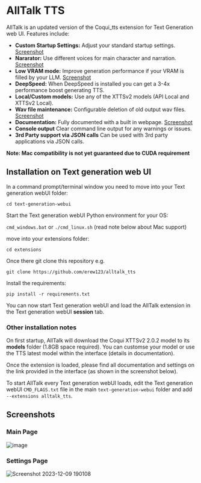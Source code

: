 # AllTalk TTS
AllTalk is an updated version of the Coqui_tts extension for Text Generation web UI. Features include:

- **Custom Startup Settings:** Adjust your standard startup settings. [Screenshot](https://github.com/erew123/alltalk_tts#settings-page)
- **Nararator:** Use different voices for main character and narration. [Screenshot](https://github.com/erew123/alltalk_tts#main-page)
- **Low VRAM mode:** Improve generation performance if your VRAM is filled by your LLM. [Screenshot](https://github.com/erew123/alltalk_tts#main-page)
- **DeepSpeed:** When DeepSpeed is installed you can get a 3-4x performance boost generating TTS.
- **Local/Custom models:** Use any of the XTTSv2 models (API Local and XTTSv2 Local).
- **Wav file maintenance:** Configurable deletion of old output wav files. [Screenshot](https://github.com/erew123/alltalk_tts#settings-page)
- **Documentation:** Fully documented with a built in webpage. [Screenshot](https://github.com/erew123/alltalk_tts#settings-page)
- **Console output** Clear command line output for any warnings or issues.
- **3rd Party support via JSON calls** Can be used with 3rd party applications via JSON calls.

**Note: Mac compatibility is not yet guaranteed due to CUDA requirement**

## Installation on Text generation web UI
In a command prompt/terminal window you need to move into your Text generation webUI folder:

`cd text-generation-webui`

Start the Text generation webUI Python environment for your OS:

`cmd_windows.bat` or `./cmd_linux.sh` (read note below about Mac support)

move into your extensions folder:

`cd extensions`

Once there git clone this repository e.g.

`git clone https://github.com/erew123/alltalk_tts`

Install the requirements:

`pip install -r requirements.txt`

You can now start Text generation webUI and load the AllTalk extension in the Text generation webUI **session** tab.

### Other installation notes
On first startup, AllTalk will download the Coqui XTTSv2 2.0.2 model to its **models** folder (1.8GB space required). You can customse your model or use the TTS latest model within the interface (details in documentation).

Once the extension is loaded, please find all documentation and settings on the link provided in the interface (as shown in the screenshot below).

To start AllTalk every Text generation webUI loads, edit the Text generation webUI `CMD_FLAGS.txt` file in the main `text-generation-webui` folder and add `--extensions alltalk_tts`.

## Screenshots
### Main Page
![image](https://github.com/erew123/alltalk_tts/assets/35898566/77007001-2bec-4cf7-a427-524ceb8bd1a6)

### Settings Page
![Screenshot 2023-12-09 190108](https://github.com/erew123/alltalk_tts/assets/35898566/ecd75913-5c33-4a99-810c-15b74cc6c91a)
